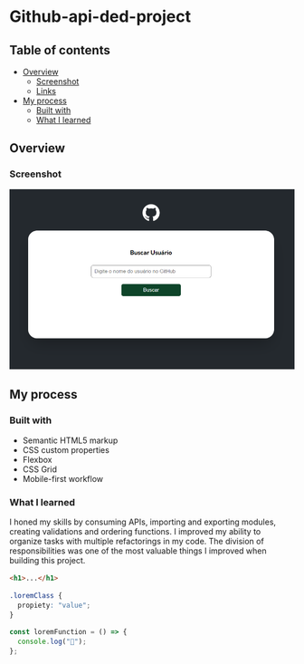 # Github-api-ded-project

## Table of contents

- [Overview](#overview)
  - [Screenshot](#screenshot)
  - [Links](#links)
- [My process](#my-process)
  - [Built with](#built-with)
  - [What I learned](#what-i-learned)

## Overview

### Screenshot

![](src/images/preview.png)

## My process

### Built with

- Semantic HTML5 markup
- CSS custom properties
- Flexbox
- CSS Grid
- Mobile-first workflow

### What I learned

I honed my skills by consuming APIs, importing and exporting modules, creating validations and ordering functions.
I improved my ability to organize tasks with multiple refactorings in my code. The division of responsibilities was one of the most valuable things I improved when building this project.

```html
<h1>...</h1>
```

```css
.loremClass {
  propiety: "value";
}
```

```js
const loremFunction = () => {
  console.log("🎉");
};
```
